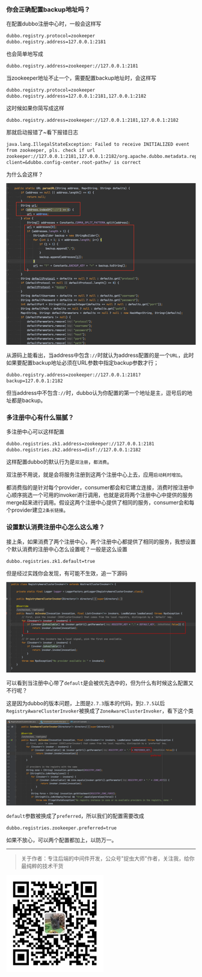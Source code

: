 ### 你会正确配置backup地址吗？

在配置dubbo注册中心时，一般会这样写

```
dubbo.registry.protocol=zookeeper
dubbo.registry.address=127.0.0.1:2181
```

也会简单地写成

```
dubbo.registry.address=zookeeper://127.0.0.1:2181
```

当zookeeper地址不止一个，需要配置backup地址时，会这样写

```
dubbo.registry.protocol=zookeeper
dubbo.registry.address=127.0.0.1:2181,127.0.0.1:2182
```

这时候如果你简写成这样

```
dubbo.registry.address=zookeeper://127.0.0.1:2181,127.0.0.1:2182
```

那就启动报错了~看下报错日志

```
java.lang.IllegalStateException: Failed to receive INITIALIZED event from zookeeper, pls. check if url zookeeper://127.0.0.1:2181,127.0.0.1:2182/org.apache.dubbo.metadata.report.MetadataReport?client=&dubbo.config-center.root-path=/ is correct
```

为什么会这样？

![](img1.jpg)

从源码上能看出，当address中包含`://`时就认为address配置的是一个`URL`，此时如果要配置backup地址必须在URL参数中指定backup参数才行；

```
dubbo.registry.address=zookeeper://127.0.0.1:2181?backup=127.0.0.1:2182
```

但当address中不包含`://`时，dubbo认为你配置的第一个地址是主，逗号后的地址都是backup。

### 多注册中心有什么猫腻？

多注册中心可以这样配置

```
dubbo.registries.zk1.address=zookeeper://127.0.0.1:2181
dubbo.registries.zk2.address=disf://127.0.0.1:2182
```

这样配置dubbo的默认行为是`双注册`，`都消费`。

双注册不用说，就是会将服务注册到这两个注册中心上去，应用`启动耗时增加`。

都消费指的是针对每个provider，consumer都会和它建立连接，消费时按注册中心顺序挑选一个可用的invoker进行调用，也就是说将两个注册中心中提供的服务merge起来进行调用。假设这两个注册中心提供了相同的服务，consumer会和每个provider建立`2条长链接`。

### 设置默认消费注册中心怎么这么难？

接上条，如果消费了两个注册中心，两个注册中心都提供了相同的服务，我想设置个默认消费的注册中心怎么设置呢？一般是这么设置

```
dubbo.registries.zk1.default=true
```

但是经过实践你会发现，有可能不生效，追一下源码

![](img2.jpg)

可以看到当注册中心带了`default`是会被优先选中的，但为什么有时候这么配置又不行呢？

这是因为dubbo的版本问题，上图是`2.7.3`版本的代码，到`2.7.5`以后`RegistryAwareClusterInvoker`被换成了`ZoneAwareClusterInvoker`，看下这个类

![](img3.jpg)

`default`参数被换成了`preferred`，所以我们的配置需要改成

```
dubbo.registries.zookeeper.preferred=true
```

如果不放心，可以两个配置都加上，以防万一。

---

> 关于作者：专注后端的中间件开发，公众号"捉虫大师"作者，关注我，给你最纯粹的技术干货

![捉虫大师](../../qrcode_small.jpg)